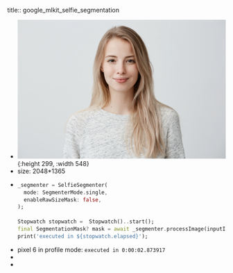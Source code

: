title:: google_mlkit_selfie_segmentation

- ![id_photo.jpg](../assets/id_photo_1654426412190_0.jpg){:height 299, :width 548}
- size: 2048*1365
- ```dart
  _segmenter = SelfieSegmenter(
    mode: SegmenterMode.single,
    enableRawSizeMask: false,
  );
  
  Stopwatch stopwatch =  Stopwatch()..start();
  final SegmentationMask? mask = await _segmenter.processImage(inputImage);
  print('executed in ${stopwatch.elapsed}');
  ```
- pixel 6 in profile mode: `executed in 0:00:02.873917`
-
-